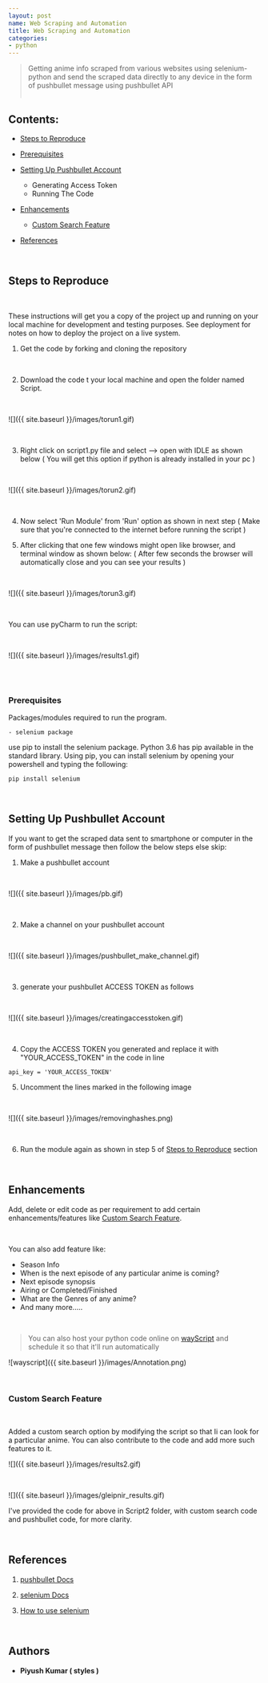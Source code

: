 ```yaml
---
layout: post
name: Web Scraping and Automation
title: Web Scraping and Automation
categories: 
- python
---
```


> Getting anime info scraped from various websites using selenium-python and send the scraped data directly to any device in the form of pushbullet message using pushbullet API<br/><br/>

Contents:
------------------
   - [Steps to Reproduce](##Steps-to-Reproduce)
    
   - [Prerequisites](#Prerequisites)
    
   - [Setting Up Pushbullet Account](#Setting-Up-Pushbullet-Account)
       +  Generating Access Token
       +  Running The Code 
        
   - [Enhancements](#Enhancements)
       + [Custom Search Feature](#Custom-Search-Feature)
        
   - [References](#References)

<br/>

## Steps to Reproduce

<br/>

These instructions will get you a copy of the project up and running on your local machine for development and testing purposes. See deployment for notes on how to deploy the project on a live system.

1. Get the code by forking and cloning the repository 

<br/>

2. Download the code t your local machine and open the folder named Script. 

<br/>

![]({{ site.baseurl }}/images/torun1.gif)

<br/>

3. Right click on script1.py file and select --> open with IDLE as shown below ( You will get this option if python is already installed in your pc )

<br/>

![]({{ site.baseurl }}/images/torun2.gif)

<br/>

4. Now select 'Run Module' from 'Run' option as shown in next step ( Make sure that you're connected to the internet before running the script ) <br/>

5. After clicking that one few windows might open like browser, and terminal window as shown below:
   ( After few seconds the browser will automatically close and you can see your results )

<br/>

![]({{ site.baseurl }}/images/torun3.gif)

<br/>

You can use pyCharm to run the script:

<br/>

![]({{ site.baseurl }}/images/results1.gif)

<br/><br/>

### Prerequisites

Packages/modules required to run the program.
  
    - selenium package

use pip to install the selenium package. Python 3.6 has pip available in the standard library. Using pip, you can install selenium by opening your powershell and typing the following:    

```
pip install selenium

```

<br/>

## Setting Up Pushbullet Account

If you want to get the scraped data sent to smartphone or computer in the form of pushbullet message then follow the below steps else skip:

1. Make a pushbullet account

<br/>

![]({{ site.baseurl }}/images/pb.gif)

<br/>

2. Make a channel on your pushbullet account

<br/>

![]({{ site.baseurl }}/images/pushbullet_make_channel.gif)

<br/>

3. generate your pushbullet ACCESS TOKEN as follows

<br/>

![]({{ site.baseurl }}/images/creatingaccesstoken.gif)

<br/>

4. Copy the ACCESS TOKEN you generated and replace it with "YOUR_ACCESS_TOKEN" in the code in line 

```
api_key = 'YOUR_ACCESS_TOKEN'

```

5. Uncomment the lines marked in the following image

<br/>

![]({{ site.baseurl }}/images/removinghashes.png)

<br/>

6. Run the module again as shown in step 5 of [Steps to Reproduce](#Steps-to-Reproduce) section 

<br/>


## Enhancements

Add, delete or edit code as per requirement to add certain enhancements/features like [Custom Search Feature](#Custom-Search-Feature).

<br/>

You can also add feature like:
   + Season Info
   + When is the next episode of any particular anime is coming?
   + Next episode synopsis
   + Airing or Completed/Finished
   + What are the Genres of any anime?
   + And many more.....

<br/>

> You can also host your python code online on [wayScript](https://wayscript.com/) and schedule it so that it'll run automatically 

![wayscript]({{ site.baseurl }}/images/Annotation.png)


<br/>

### Custom Search Feature
<br/>

Added a custom search option by modifying the script so that Ii can look for a particular anime. You can also contribute to the code and add more such features to it.

![]({{ site.baseurl }}/images/results2.gif)

<br/>

![]({{ site.baseurl }}/images/gleipnir_results.gif)
<br/>

I've provided the code for above in Script2 folder, with custom search code and pushbullet code, for more clarity.

<br/>

## References

1. [pushbullet Docs](https://pypi.org/project/pushbullet.py/0.9.1/)

2. [selenium Docs](https://selenium-python.readthedocs.io/getting-started.html)

3. [How to use selenium](https://www.edureka.co/blog/selenium-using-python/)

<br/>

## Authors

* **Piyush Kumar ( styles )** 



